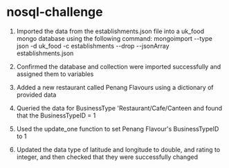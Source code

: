 # nosql-challenge
1. Imported the data from the establishments.json file into a uk_food mongo database using the following command:
    mongoimport --type json -d uk_food -c establishments --drop --jsonArray establishments.json 

2. Confirmed the database and collection were imported successfully and assigned them to variables
3. Added a new restaurant called Penang Flavours using a dictionary of provided data
4. Queried the data for BusinessType 'Restaurant/Cafe/Canteen and found that the BusinessTypeID = 1
5. Used the update_one function to set Penang Flavour's BusinessTypeID to 1
6. Updated the data type of latitude and longitude to double, and rating to integer, and then checked that they were successfully changed
